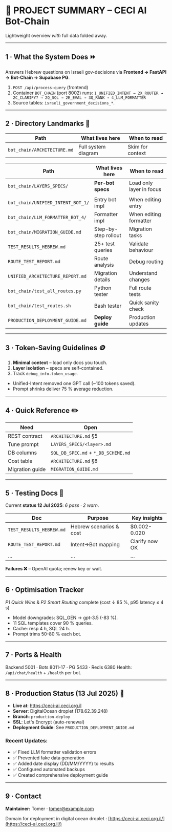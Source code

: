 # 📑 PROJECT SUMMARY – CECI AI Bot-Chain

Lightweight overview *with* full data folded away.

---

## 1 · What the System Does ⏩

Answers Hebrew questions on Israeli gov-decisions
via **Frontend → FastAPI → Bot-Chain → Supabase PG**.

1. `POST /api/process-query` (frontend)
2. Container `BOT_CHAIN` (port 8002) runs:
   `1_UNIFIED_INTENT → 2X_ROUTER → 2C_CLARIFY? → 2Q_SQL → 2E_EVAL → 3Q_RANK → 4_LLM_FORMATTER`
3. Source tables: `israeli_government_decisions_*`.

---

## 2 · Directory Landmarks 📂

| Path                        | What lives here     | When to read     |
| --------------------------- | ------------------- | ---------------- |
| `bot_chain/ARCHITECTURE.md` | Full system diagram | Skim for context |

| Path                              | What lives here      | When to read             |
| --------------------------------- | -------------------- | ------------------------ |
| `bot_chain/LAYERS_SPECS/`         | **Per-bot specs**    | Load only layer in focus |
|                                   |                      |                          |
| `bot_chain/UNIFIED_INTENT_BOT_1/` | Entry bot impl       | When editing entry       |
| `bot_chain/LLM_FORMATTER_BOT_4/`  | Formatter impl       | When editing formatter   |
| `bot_chain/MIGRATION_GUIDE.md`    | Step-by-step rollout | Migration tasks          |
| `TEST_RESULTS_HEBREW.md`          | 25+ test queries     | Validate behaviour       |
| `ROUTE_TEST_REPORT.md`            | Route analysis       | Debug routing            |
| `UNIFIED_ARCHITECTURE_REPORT.md`  | Migration details    | Understand changes       |
| `bot_chain/test_all_routes.py`    | Python tester        | Full route tests         |
| `bot_chain/test_routes.sh`        | Bash tester          | Quick sanity check       |
| `PRODUCTION_DEPLOYMENT_GUIDE.md`  | **Deploy guide**     | Production updates       |

---

## 3 · Token-Saving Guidelines 🪙

1. **Minimal context** – load only docs you touch.
2. **Layer isolation** – specs are self-contained.
3. Track `debug_info.token_usage`.

* Unified-Intent removed one GPT call (~100 tokens saved).
* Prompt shrinks deliver 75 % average reduction.

---

## 4 · Quick Reference ✏️

| Need            | Open                                |
| --------------- | ----------------------------------- |
| REST contract   | `ARCHITECTURE.md` §5                |
| Tune prompt     | `LAYERS_SPECS/<layer>.md`           |
| DB columns      | `SQL_DB_SPEC.md` + `*_DB_SCHEME.md` |
| Cost table      | `ARCHITECTURE.md` §8                |
| Migration guide | `MIGRATION_GUIDE.md`                |

---

## 5 · Testing Docs 🧪

Current **status 12 Jul 2025**: *6 pass · 2 warn*.

| Doc                      | Purpose                 | Key insights   |
| ------------------------ | ----------------------- | -------------- |
| `TEST_RESULTS_HEBREW.md` | Hebrew scenarios & cost | \$0.002-0.020  |
| `ROUTE_TEST_REPORT.md`   | Intent→Bot mapping      | Clarify now OK |
| …                        | …                       | …              |

**Failures ❌** – OpenAI quota; renew key or wait.

---

## 6 · Optimisation Tracker

*P1 Quick Wins* & *P2 Smart Routing* complete
(cost ↓ 85 %, p95 latency ≤ 4 s)‏

* Model downgrades: SQL\_GEN → gpt-3.5 (-83 %).
* 11 SQL templates cover 90 % queries.
* Cache: resp 4 h, SQL 24 h.
* Prompt trims 50-80 % each bot.

---

## 7 · Ports & Health

Backend 5001 · Bots 8011-17 · PG 5433 · Redis 6380
Health: `/api/chat/health` + `/health` per bot.

---

## 8 · Production Status (13 Jul 2025) 🚀

- **Live at**: https://ceci-ai.ceci.org.il
- **Server**: DigitalOcean droplet (178.62.39.248)
- **Branch**: `production-deploy`
- **SSL**: Let's Encrypt (auto-renewal)
- **Deployment Guide**: See `PRODUCTION_DEPLOYMENT_GUIDE.md`

### Recent Updates:
- ✅ Fixed LLM formatter validation errors
- ✅ Prevented fake data generation
- ✅ Added date display (DD/MM/YYYY) to results
- ✅ Configured automated backups
- ✅ Created comprehensive deployment guide

---

## 9 · Contact

**Maintainer:** Tomer · [tomer@example.com](mailto:tomer@example.com)

Domain for deployment in digital ocean droplet : [https://ceci-ai.ceci.org.il/](https://ceci-ai.ceci.org.il/)